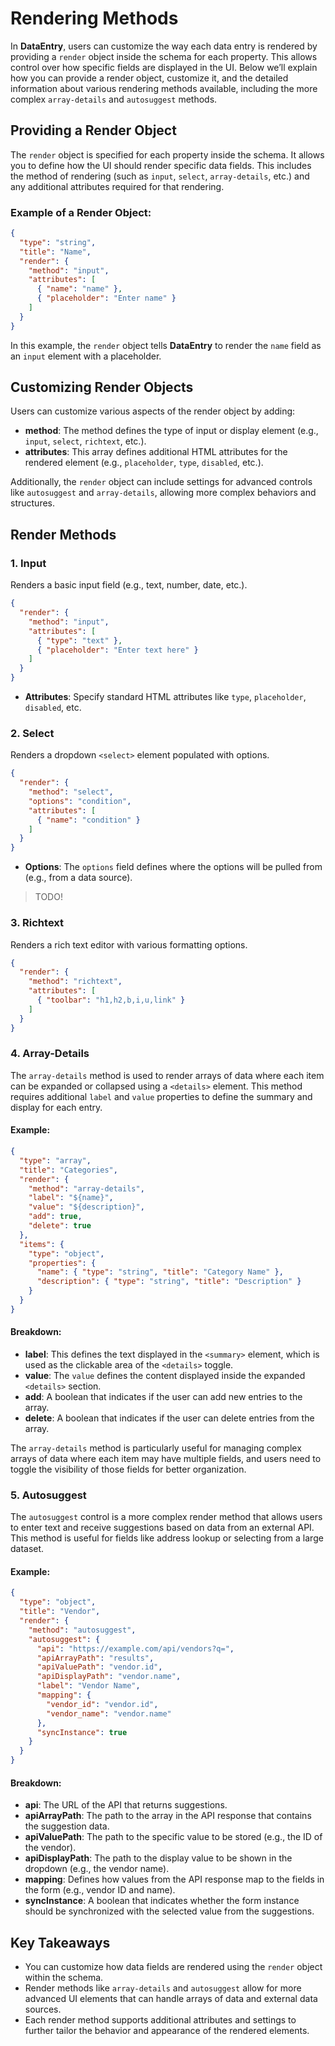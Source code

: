 
# Rendering Methods

In **DataEntry**, users can customize the way each data entry is rendered by providing a `render` object inside the schema for each property. This allows control over how specific fields are displayed in the UI. Below we’ll explain how you can provide a render object, customize it, and the detailed information about various rendering methods available, including the more complex `array-details` and `autosuggest` methods.

## Providing a Render Object

The `render` object is specified for each property inside the schema. It allows you to define how the UI should render specific data fields. This includes the method of rendering (such as `input`, `select`, `array-details`, etc.) and any additional attributes required for that rendering.

### Example of a Render Object:
```json
{
  "type": "string",
  "title": "Name",
  "render": {
    "method": "input",
    "attributes": [
      { "name": "name" },
      { "placeholder": "Enter name" }
    ]
  }
}
```

In this example, the `render` object tells **DataEntry** to render the `name` field as an `input` element with a placeholder.

## Customizing Render Objects

Users can customize various aspects of the render object by adding:
- **method**: The method defines the type of input or display element (e.g., `input`, `select`, `richtext`, etc.).
- **attributes**: This array defines additional HTML attributes for the rendered element (e.g., `placeholder`, `type`, `disabled`, etc.).
  
Additionally, the `render` object can include settings for advanced controls like `autosuggest` and `array-details`, allowing more complex behaviors and structures.

## Render Methods

### 1. **Input**
Renders a basic input field (e.g., text, number, date, etc.).

```json
{
  "render": {
    "method": "input",
    "attributes": [
      { "type": "text" },
      { "placeholder": "Enter text here" }
    ]
  }
}
```

- **Attributes**: Specify standard HTML attributes like `type`, `placeholder`, `disabled`, etc.

### 2. **Select**
Renders a dropdown `<select>` element populated with options.

```json
{
  "render": {
    "method": "select",
    "options": "condition",
    "attributes": [
      { "name": "condition" }
    ]
  }
}
```

- **Options**: The `options` field defines where the options will be pulled from (e.g., from a data source).

> TODO!
  
### 3. **Richtext**
Renders a rich text editor with various formatting options.

```json
{
  "render": {
    "method": "richtext",
    "attributes": [
      { "toolbar": "h1,h2,b,i,u,link" }
    ]
  }
}
```

### 4. **Array-Details**
The `array-details` method is used to render arrays of data where each item can be expanded or collapsed using a `<details>` element. This method requires additional `label` and `value` properties to define the summary and display for each entry.

#### Example:
```json
{
  "type": "array",
  "title": "Categories",
  "render": {
    "method": "array-details",
    "label": "${name}",
    "value": "${description}",
    "add": true,
    "delete": true
  },
  "items": {
    "type": "object",
    "properties": {
      "name": { "type": "string", "title": "Category Name" },
      "description": { "type": "string", "title": "Description" }
    }
  }
}
```

#### Breakdown:
- **label**: This defines the text displayed in the `<summary>` element, which is used as the clickable area of the `<details>` toggle.
- **value**: The `value` defines the content displayed inside the expanded `<details>` section.
- **add**: A boolean that indicates if the user can add new entries to the array.
- **delete**: A boolean that indicates if the user can delete entries from the array.

The `array-details` method is particularly useful for managing complex arrays of data where each item may have multiple fields, and users need to toggle the visibility of those fields for better organization.

### 5. **Autosuggest**
The `autosuggest` control is a more complex render method that allows users to enter text and receive suggestions based on data from an external API. This method is useful for fields like address lookup or selecting from a large dataset.

#### Example:
```json
{
  "type": "object",
  "title": "Vendor",
  "render": {
    "method": "autosuggest",
    "autosuggest": {
      "api": "https://example.com/api/vendors?q=",
      "apiArrayPath": "results",
      "apiValuePath": "vendor.id",
      "apiDisplayPath": "vendor.name",
      "label": "Vendor Name",
      "mapping": {
        "vendor_id": "vendor.id",
        "vendor_name": "vendor.name"
      },
      "syncInstance": true
    }
  }
}
```

#### Breakdown:
- **api**: The URL of the API that returns suggestions.
- **apiArrayPath**: The path to the array in the API response that contains the suggestion data.
- **apiValuePath**: The path to the specific value to be stored (e.g., the ID of the vendor).
- **apiDisplayPath**: The path to the display value to be shown in the dropdown (e.g., the vendor name).
- **mapping**: Defines how values from the API response map to the fields in the form (e.g., vendor ID and name).
- **syncInstance**: A boolean that indicates whether the form instance should be synchronized with the selected value from the suggestions.

## Key Takeaways
- You can customize how data fields are rendered using the `render` object within the schema.
- Render methods like `array-details` and `autosuggest` allow for more advanced UI elements that can handle arrays of data and external data sources.
- Each render method supports additional attributes and settings to further tailor the behavior and appearance of the rendered elements.
